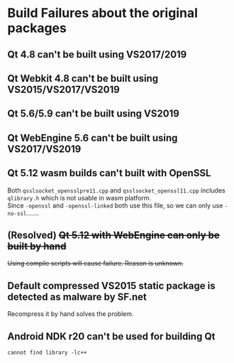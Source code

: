 # Build Failures about the original packages

## Qt 4.8 can't be built using VS2017/2019

## Qt Webkit 4.8 can't be built using VS2015/VS2017/VS2019

## Qt 5.6/5.9 can't be built using VS2019

## Qt WebEngine 5.6 can't be built using VS2017/VS2019

## Qt 5.12 wasm builds can't built with OpenSSL

Both `qsslsocket_opensslpre11.cpp` and `qsslsocket_openssl11.cpp` includes `qlibrary.h` which is not usable in wasm platform.  
Since `-openssl` and `-openssl-linked` both use this file, so we can only use `-no-ssl`.......

## (Resolved) ~~Qt 5.12 with WebEngine can only be built by hand~~

~~Using compile scripts will cause failure. Reason is unknown.~~

## Default compressed VS2015 static package is detected as malware by SF.net

Recompress it by hand solves the problem.

## Android NDK r20 can't be used for building Qt

`cannot find library -lc++`
